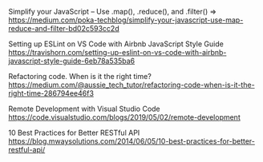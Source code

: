 Simplify your JavaScript – Use .map(), .reduce(), and .filter() =>
https://medium.com/poka-techblog/simplify-your-javascript-use-map-reduce-and-filter-bd02c593cc2d

Setting up ESLint on VS Code with Airbnb JavaScript Style Guide
https://travishorn.com/setting-up-eslint-on-vs-code-with-airbnb-javascript-style-guide-6eb78a535ba6

Refactoring code. When is it the right time?
https://medium.com/@aussie_tech_tutor/refactoring-code-when-is-it-the-right-time-286794ee46f3

Remote Development with Visual Studio Code
https://code.visualstudio.com/blogs/2019/05/02/remote-development

10 Best Practices for Better RESTful API
https://blog.mwaysolutions.com/2014/06/05/10-best-practices-for-better-restful-api/

